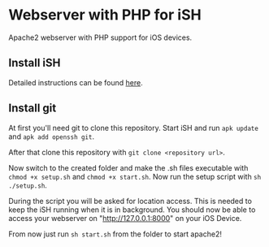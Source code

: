 # Webserver with PHP for iSH
Apache2 webserver with PHP support for iOS devices.

## Install iSH
Detailed instructions can be found [here](https://ish.app/).

## Install git
At first you'll need git to clone this repository. Start iSH and run
`apk update`
and
`apk add openssh git`.

After that clone this repository with
`git clone <repository url>`.

Now switch to the created folder and make the .sh files executable with `chmod +x setup.sh` and `chmod +x start.sh`. Now run the setup script with
`sh ./setup.sh`.

During the script you will be asked for location access. This is needed to keep the iSH running when it is in background.
You should now be able to access your webserver on "http://127.0.0.1:8000" on your iOS Device.

From now just run `sh start.sh` from the folder to start apache2!
